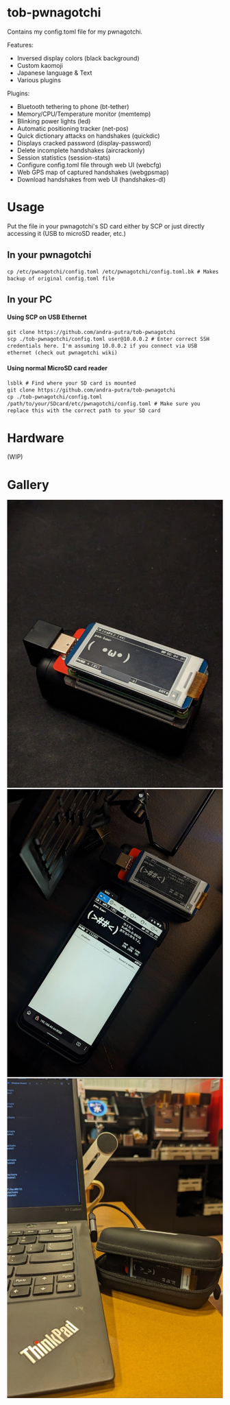 # tob-pwnagotchi
Contains my config.toml file for my pwnagotchi.

Features:
- Inversed display colors (black background)
- Custom kaomoji
- Japanese language & Text
- Various plugins

Plugins:
- Bluetooth tethering to phone (bt-tether)
- Memory/CPU/Temperature monitor (memtemp)
- Blinking power lights (led)
- Automatic positioning tracker (net-pos)
- Quick dictionary attacks on handshakes (quickdic)
- Displays cracked password (display-password)
- Delete incomplete handshakes (aircrackonly)
- Session statistics (session-stats)
- Configure config.toml file through web UI (webcfg)
- Web GPS map of captured handshakes (webgpsmap)
- Download handshakes from web UI (handshakes-dl)

# Usage
Put the file in your pwnagotchi's SD card either by SCP or just directly accessing it (USB to microSD reader, etc.)


## In your pwnagotchi
```
cp /etc/pwnagotchi/config.toml /etc/pwnagotchi/config.toml.bk # Makes backup of original config.toml file
```

## In your PC

#### Using SCP on USB Ethernet
```
git clone https://github.com/andra-putra/tob-pwnagotchi
scp ./tob-pwnagotchi/config.toml user@10.0.0.2 # Enter correct SSH credentials here. I'm assuming 10.0.0.2 if you connect via USB ethernet (check out pwnagotchi wiki) 
```

#### Using normal MicroSD card reader
```
lsblk # Find where your SD card is mounted
git clone https://github.com/andra-putra/tob-pwnagotchi
cp ./tob-pwnagotchi/config.toml /path/to/your/SDcard/etc/pwnagotchi/config.toml # Make sure you replace this with the correct path to your SD card
```

# Hardware
(WIP)

# Gallery
![honmono](/media/pwnagotchi.png)
![bluetooth tethering](/media/bluetooth_tether.png)
![onthego](/media/onthego.png)
